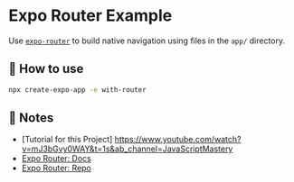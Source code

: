 # Expo Router Example

Use [`expo-router`](https://expo.github.io/router) to build native navigation using files in the `app/` directory.

## 🚀 How to use

```sh
npx create-expo-app -e with-router
```

## 📝 Notes

- [Tutorial for this Project] https://www.youtube.com/watch?v=mJ3bGvy0WAY&t=1s&ab_channel=JavaScriptMastery
- [Expo Router: Docs](https://expo.github.io/router)
- [Expo Router: Repo](https://github.com/expo/router)
